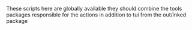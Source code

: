 These scripts here are globally available they should combine the tools packages responsible for the actions in addition to tui from the out/inked package
